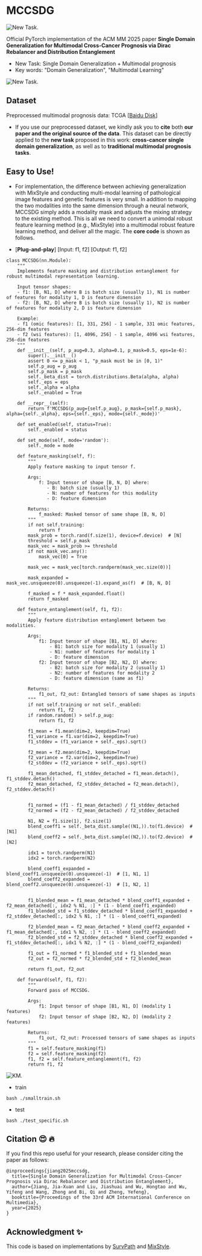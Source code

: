 # MCCSDG

![New Task.](figures/MMSDG-INTRO.png)

Official PyTorch implementation of the ACM MM 2025 paper **Single Domain Generalization for Multimodal Cross-Cancer Prognosis via Dirac Rebalancer and Distribution Entanglement**

* New Task: Single Domain Generalization + Multimodal prognosis
* Key words: "Domain Generalization", "Multimodal Learning"

![New Task.](figures/MMSDG-TASK-INTRO.png)

## Dataset

Preprocessed multimodal prognosis data: TCGA [[Baidu Disk](https://pan.baidu.com/s/1IsGPdd1qqBS4xHS-Cgep8g?pwd=kekn)]

* If you use our preprocessed dataset, we kindly ask you to **cite** both **our paper and the original source of the data**. This dataset can be directly applied to the **new task** proposed in this work: **cross-cancer single domain generalization**, as well as to **traditional multimodal prognosis tasks**.

## Easy to Use!

* For implementation, the difference between achieving generalization with MixStyle and conducting multi-modal learning of pathological image features and genetic features is very small. In addition to mapping the two modalities into the same dimension through a neural network, MCCSDG simply adds a modality mask and adjusts the mixing strategy to the existing method. This is all we need to convert a unimodal robust feature learning method (e.g., MixStyle) into a multimodal robust feature learning method, and deliver all the magic. The **core code** is shown as follows.

* [**Plug-and-play**] [Input: f1, f2] [Output: f1, f2] 

```
class MCCSDG(nn.Module):
    """
    Implements feature masking and distribution entanglement for robust multimodal representation learning.
    
    Input tensor shapes:
    - f1: [B, N1, D] where B is batch size (usually 1), N1 is number of features for modality 1, D is feature dimension
    - f2: [B, N2, D] where B is batch size (usually 1), N2 is number of features for modality 2, D is feature dimension
    
    Example:
    - f1 (omic features): [1, 331, 256] - 1 sample, 331 omic features, 256-dim features
    - f2 (wsi features): [1, 4096, 256] - 1 sample, 4096 wsi features, 256-dim features
    """
    def __init__(self, p_aug=0.3, alpha=0.1, p_mask=0.5, eps=1e-6):
        super().__init__()
        assert 0 <= p_mask < 1, "p_mask must be in [0, 1)"
        self.p_aug = p_aug
        self.p_mask = p_mask
        self._beta_dist = torch.distributions.Beta(alpha, alpha)
        self._eps = eps
        self._alpha = alpha
        self._enabled = True

    def __repr__(self):
        return f'MCCSDG(p_aug={self.p_aug}, p_mask={self.p_mask}, alpha={self._alpha}, eps={self._eps}, mode={self._mode})'

    def set_enabled(self, status=True):
        self._enabled = status

    def set_mode(self, mode='random'):
        self._mode = mode

    def feature_masking(self, f):
        """
        Apply feature masking to input tensor f.
        
        Args:
            f: Input tensor of shape [B, N, D] where:
               - B: batch size (usually 1)
               - N: number of features for this modality
               - D: feature dimension
        
        Returns:
            f_masked: Masked tensor of same shape [B, N, D]
        """
        if not self.training:
            return f
        mask_prob = torch.rand(f.size(1), device=f.device)  # [N]
        threshold = self.p_mask
        mask_vec = mask_prob >= threshold
        if not mask_vec.any():
            mask_vec[0] = True
        
        mask_vec = mask_vec[torch.randperm(mask_vec.size(0))]
        
        mask_expanded = mask_vec.unsqueeze(0).unsqueeze(-1).expand_as(f)  # [B, N, D]
        
        f_masked = f * mask_expanded.float()
        return f_masked

    def feature_entanglement(self, f1, f2):
        """
        Apply feature distribution entanglement between two modalities.
        
        Args:
            f1: Input tensor of shape [B1, N1, D] where:
                - B1: batch size for modality 1 (usually 1)
                - N1: number of features for modality 1
                - D: feature dimension
            f2: Input tensor of shape [B2, N2, D] where:
                - B2: batch size for modality 2 (usually 1)
                - N2: number of features for modality 2
                - D: feature dimension (same as f1)
        
        Returns:
            f1_out, f2_out: Entangled tensors of same shapes as inputs
        """
        if not self.training or not self._enabled:
            return f1, f2
        if random.random() > self.p_aug:
            return f1, f2

        f1_mean = f1.mean(dim=2, keepdim=True)
        f1_variance = f1.var(dim=2, keepdim=True)
        f1_stddev = (f1_variance + self._eps).sqrt()

        f2_mean = f2.mean(dim=2, keepdim=True)
        f2_variance = f2.var(dim=2, keepdim=True)
        f2_stddev = (f2_variance + self._eps).sqrt()

        f1_mean_detached, f1_stddev_detached = f1_mean.detach(), f1_stddev.detach()
        f2_mean_detached, f2_stddev_detached = f2_mean.detach(), f2_stddev.detach()


        f1_normed = (f1 - f1_mean_detached) / f1_stddev_detached
        f2_normed = (f2 - f2_mean_detached) / f2_stddev_detached

        N1, N2 = f1.size(1), f2.size(1)
        blend_coeff1 = self._beta_dist.sample((N1,)).to(f1.device)  # [N1]
        blend_coeff2 = self._beta_dist.sample((N2,)).to(f2.device)  # [N2]

        idx1 = torch.randperm(N1)
        idx2 = torch.randperm(N2)

        blend_coeff1_expanded = blend_coeff1.unsqueeze(0).unsqueeze(-1)  # [1, N1, 1]
        blend_coeff2_expanded = blend_coeff2.unsqueeze(0).unsqueeze(-1)  # [1, N2, 1]


        f1_blended_mean = f1_mean_detached * blend_coeff1_expanded + f2_mean_detached[:, idx2 % N1, :] * (1 - blend_coeff1_expanded)
        f1_blended_std = f1_stddev_detached * blend_coeff1_expanded + f2_stddev_detached[:, idx2 % N1, :] * (1 - blend_coeff1_expanded)

        f2_blended_mean = f2_mean_detached * blend_coeff2_expanded + f1_mean_detached[:, idx1 % N2, :] * (1 - blend_coeff2_expanded)
        f2_blended_std = f2_stddev_detached * blend_coeff2_expanded + f1_stddev_detached[:, idx1 % N2, :] * (1 - blend_coeff2_expanded)

        f1_out = f1_normed * f1_blended_std + f1_blended_mean
        f2_out = f2_normed * f2_blended_std + f2_blended_mean

        return f1_out, f2_out

    def forward(self, f1, f2):
        """
        Forward pass of MCCSDG.
        
        Args:
            f1: Input tensor of shape [B1, N1, D] (modality 1 features)
            f2: Input tensor of shape [B2, N2, D] (modality 2 features)
        
        Returns:
            f1_out, f2_out: Processed tensors of same shapes as inputs
        """
        f1 = self.feature_masking(f1)
        f2 = self.feature_masking(f2)
        f1, f2 = self.feature_entanglement(f1, f2)
        return f1, f2
```

![KM.](figures/MMSDG-KM.png)

* train

```
bash ./smalltrain.sh
```

* test

```
bash ./test_specific.sh
```

## Citation :heart_eyes: :fire:

If you find this repo useful for your research, please consider citing the paper as follows:
```
@inproceedings{jiang2025mccsdg,
  title={Single Domain Generalization for Multimodal Cross-Cancer Prognosis via Dirac Rebalancer and Distribution Entanglement},
  author={Jiang, Jia-Xuan and Liu, Jiashuai and Wu, Hongtao and Wu, Yifeng and Wang, Zhong and Bi, Qi and Zheng, Yefeng},
  booktitle={Proceedings of the 33rd ACM International Conference on Multimedia},
  year={2025}
}
```

## Acknowledgment :sparkles:
This code is based on implementations by [SurvPath](https://github.com/mahmoodlab/SurvPath) and [MixStyle](https://github.com/KaiyangZhou/mixstyle-release).
